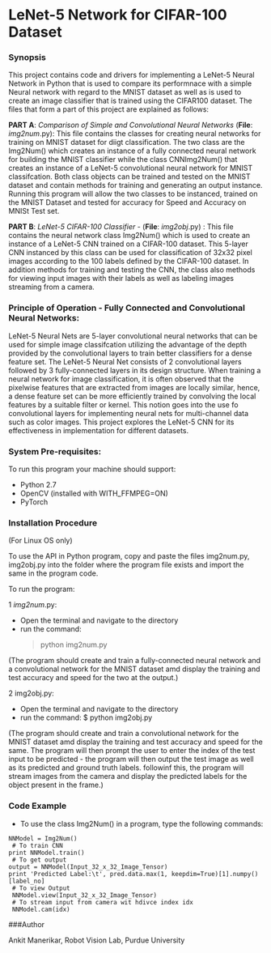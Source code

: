 # **LeNet-5 Network for CIFAR-100 Dataset**


### **Synopsis**
This project contains code and drivers for implementing a LeNet-5 Neural Network in Python that is used to compare its performnace with a simple Neural network with regard to the MNIST dataset as well as is used to create an image classifier that is trained using the CIFAR100 dataset.  The files that form a part of this project are explained as follows: 

**PART A**: *Comparison of Simple and Convolutional Neural Networks* (**File**: *img2num*.py): 
This file contains the classes for creating neural networks for training on MNIST dataset for diigt classification. The two class are the Img2Num() which creates an instance of a fully connected neural network for building the MNIST classifier while the class CNNImg2Num() that creates an instance of a LeNet-5 convolutional neural network for MNIST classifcation. Both class objects can be trained and tested on the MNIST dataset and contain methods for training and generating an output instance. Running this program will allow the two classes to be instanced, trained on the MNIST Dataset and tested for accuracy for Speed and Accuracy on MNISt Test set.

**PART B**: *LeNet-5 CIFAR-100 Classifier* - (**File**: *img2obj*.py) :
This file contains the neural network class Img2Num() which is used to create an instance of a LeNet-5 CNN trained on a CIFAR-100 dataset. This 5-layer CNN instanced by this class can be used for classification of 32x32 pixel images according to the 100 labels defined by the CIFAR-100 dataset. In addition methods for training and testing the CNN, the class also methods for viewing input images with their labels as well as labeling images streaming from a camera. 

### Principle of Operation - Fully Connected and Convolutional Neural Networks:
LeNet-5 Neural Nets are 5-layer convolutional neural networks that can be used for simple image classifcation utilizing the advantage of the depth provided by the convolutional layers to train better classifiers for a dense feature set. The LeNet-5 Neural Net consists of 2 convolutional layers followed by 3 fully-connected layers in its design structure. When training a neural network for image classification, it is often observed that the pixelwise features that are extracted from images are locally similar, hence, a dense feature set can be more efficiently trained by convolving the local features by a suitable filter or kernel. This notion goes into the use fo convolutional layers for implementing neural nets for multi-channel data such as color images. This project explores the LeNet-5 CNN for its effectiveness in implementation for different datasets.

### System Pre-requisites:

To run this program your machine should support:

- Python 2.7
- OpenCV (installed with WITH_FFMPEG=ON)
- PyTorch 

### Installation Procedure 
(For Linux OS only)
 
To use the API in Python program, copy and paste the files img2num.py, img2obj.py into the folder where the program file exists and import the same in the program code.

To run the program:

1 *img2num*.py:
- Open the terminal and navigate to the directory
- run the command:
  > python img2num.py
  
(The program should create and train a fully-connected neural network and a convolutional network for the MNIST dataset amd display the training and test accuracy and speed for the two at the output.)

2 img2obj.py:
- Open the terminal and navigate to the directory
- run the command:
  $ python img2obj.py

(The program should create and train  a convolutional network for the MNIST dataset amd display the training and test accuracy and speed for the same. The program will then prompt the user to enter the index of the test input to be predicted - the program will then output the test image as well as its predicted and ground truth labels. followinf this, the program will stream images from the camera and display the predicted labels for the object present in the frame.)

### Code Example

- To use the class Img2Num() in a program, type the following commands:

```from img2obj import Img2Num 
NNModel = Img2Num()
 # To train CNN
print NNModel.train()
 # To get output
output = NNModel(Input_32_x_32_Image_Tensor)
print 'Predicted Label:\t', pred.data.max(1, keepdim=True)[1].numpy()[label_no]
 # To view Output
 NNModel.view(Input_32_x_32_Image_Tensor)
 # To stream input from camera wit hdivce index idx
 NNModel.cam(idx)
 ```

###Author

Ankit Manerikar, Robot Vision Lab, Purdue University
